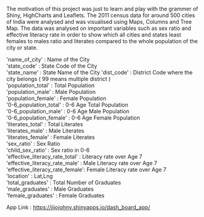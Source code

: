 The motivation of this project was just to learn and play with the grammer of Shiny, HighCharts and Leaflets. The 2011 census data for 
around 500 cities of India were analysed and was visualised using Maps, Columns and Tree Map. The data was analysed on important variables such as 
sex ratio and effective literacy rate in order to show which all cities and states least females to males ratio and literates compared to the whole population of the city or state.

'name_of_city'                  :     Name of the City  
'state_code'                    :     State Code of the City  
'state_name'                    :     State Name of the City
'dist_code'                     :     District Code where the city belongs ( 99 means multiple district )  
'population_total'              :     Total Population  
'population_male'               :     Male Population  
'population_female'             :     Female Population    
'0-6_population_total'          :     0-6 Age Total Population  
'0-6_population_male'           :     0-6 Age Male Population  
'0-6_population_female'         :     0-6 Age Female Population  
'literates_total'               :     Total Literates  
'literates_male'                :     Male Literates  
'literates_female'              :     Female Literates  
'sex_ratio'                     :     Sex Ratio  
'child_sex_ratio'               :     Sex ratio in 0-6  
'effective_literacy_rate_total' :     Literacy rate over Age 7  
'effective_literacy_rate_male'  :     Male Literacy rate over Age 7  
'effective_literacy_rate_female':     Female Literacy rate over Age 7  
'location'                      :     Lat,Lng  
'total_graduates'               :     Total Number of Graduates  
'male_graduates'                :     Male Graduates  
'female_graduates'              :     Female Graduates  

App Link : https://jijojohny.shinyapps.io/dash_board_app/

